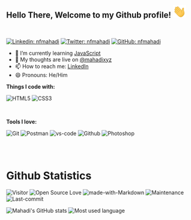<h2> Hello There, Welcome to my Github profile! <img src="https://github.com/nfmahadi/nfmahadi/blob/main/Hi.gif" width="35"></h2>
<br>


[![Linkedin: nfmahadi](https://img.shields.io/badge/-nfmahadi-blue?style=flat-square&logo=Linkedin&logoColor=white&link=https://www.linkedin.com/in/nfmahadi/)](https://www.linkedin.com/in/mahadixyz/)
[![Twitter: nfmahadi](https://img.shields.io/twitter/follow/nfmahadi?style=social)](https://twitter.com/nfmahadi)
[![GitHub: nfmahadi](https://img.shields.io/github/followers/nfmahadi?label=follow&style=social)](https://github.com/nfmahadi)

<!-- - 🔭 I’m currently working on ... -->
- 🌱 I’m currently learning   <a href="https://github.com/nfmahadi/JavaScript-journey" target="_blank">JavaScript</a>
- 💬 My thoughts are live on [@mahadixyz](https://twitter.com/nfmahadi)
- 📫 How to reach me: [LinkedIn](https://linkedin.com/in/nfmahadi)
- 😄 Pronouns: He/Him
<!-- - 👯 I’m looking to collaborate on ... -->
<!-- - 🤔 I’m looking for help with ... -->
<!-- - ⚡ Fun fact: ... -->

**Things I code with:**

![HTML5](https://img.shields.io/badge/HTML5-E34F26?style=for-the-badge&logo=html5&logoColor=white)
![CSS3](https://img.shields.io/badge/CSS3-1572B6?style=for-the-badge&logo=css3&logoColor=white)

<br>

**Tools I love:**

![Git](https://img.shields.io/badge/git%20-%23F05033.svg?&style=for-the-badge&logo=git&logoColor=white)
![Postman](https://img.shields.io/badge/Postman-black?style=for-the-badge&logo=postman)
![vs-code](https://img.shields.io/badge/-VS%20Code-007ACC?style=for-the-badge&logo=visual-studio-code)
![Github](https://img.shields.io/badge/GitHub-100000?style=for-the-badge&logo=github&logoColor=white)
![Photoshop](https://img.shields.io/badge/adobe%20photoshop%20-%2331A8FF.svg?&style=for-the-badge&logo=adobe%20photoshop&logoColor=white)

<br>
<br>

# Github Statistics

![Visitor](https://komarev.com/ghpvc/?username=nfmahadi&color=blueviolet&style=flat-square) 
![Open Source Love](https://badges.frapsoft.com/os/v1/open-source.svg?v=103)
![made-with-Markdown](https://img.shields.io/badge/Made%20with-Markdown-1f425f.svg?style=flat-square)
![Maintenance](https://img.shields.io/badge/Maintained%3F-yes-green.svg?style=flat-square&color=brightgreen)
![Last-commit](https://img.shields.io/github/last-commit/nfmahadi/nfmahadi?style=flat-square&color=blueviolet)

![Mahadi's GitHub stats](https://github-readme-stats.vercel.app/api?username=nfmahadi&show_icons=true&theme=dracula)
![Most used language](https://github-readme-stats.vercel.app/api/top-langs/?username=nfmahadi&layout=pie&theme=dracula)
